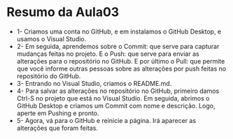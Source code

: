 # Resumo da Aula03 

- 1- Criamos uma conta no GitHub, e em instalamos o GitHub Desktop, e usamos o Visual Studio.
- 2- Em seguida, aprendemos sobre o Commit: que serve para capturar mudanças 
    feitas no projeto. E o Push: que serve para enviar as alterações para o 
    repositório no GitHub. E por último o Pull: que permite que você informe outras pessoas
    sobre as alterações por push feitas no repositório do GitHub.
- 3- Entrando no Visual Studio, criamos o README.md.
- 4- Para salvar as alterações no repositório no GitHub, primeiro damos Ctrl-S no projeto 
    que está no Visual Studio. Em seguida, abrimos o GitHub Desktop e criamos um Commit com nome
    e descrição. Logo, aperte em Pushing e pronto. 
- 5- Agora, vá para o GitHub e reinicie a página. Irá aparecer as alterações que foram feitas. 
